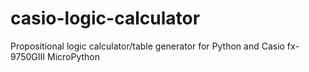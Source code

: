 # casio-logic-calculator
Propositional logic calculator/table generator for Python and Casio fx-9750GIII MicroPython
